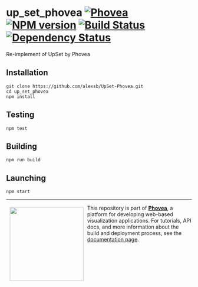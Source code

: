 up_set_phovea [![Phovea][phovea-image]][phovea-url] [![NPM version][npm-image]][npm-url] [![Build Status][travis-image]][travis-url] [![Dependency Status][daviddm-image]][daviddm-url]
=====================

Re-implement of UpSet by Phovea

Installation
------------

```
git clone https://github.com/alexsb/UpSet-Phovea.git
cd up_set_phovea
npm install
```

Testing
-------

```
npm test
```

Building
--------

```
npm run build
```

Launching
---------

```
npm start
```


***

<a href="https://caleydo.org"><img src="http://caleydo.org/assets/images/logos/caleydo.svg" align="left" width="200px" hspace="10" vspace="6"></a>
This repository is part of **[Phovea](http://phovea.caleydo.org/)**, a platform for developing web-based visualization applications. For tutorials, API docs, and more information about the build and deployment process, see the [documentation page](http://phovea.caleydo.org).


[phovea-image]: https://img.shields.io/badge/Phovea-Application-1BA64E.svg
[phovea-url]: https://phovea.caleydo.org
[npm-image]: https://badge.fury.io/js/up_set_phovea.svg
[npm-url]: https://npmjs.org/package/up_set_phovea
[travis-image]: https://travis-ci.org/u1078078@utah.edu/up_set_phovea.svg?branch=master
[travis-url]: https://travis-ci.org/u1078078@utah.edu/up_set_phovea
[daviddm-image]: https://david-dm.org/u1078078@utah.edu/up_set_phovea/status.svg
[daviddm-url]: https://david-dm.org/u1078078@utah.edu/up_set_phovea
